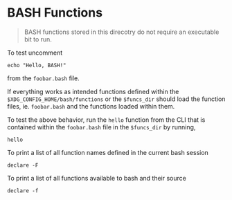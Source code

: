 # BASH Functions

<a id="contents"></a>

> BASH functions stored in this direcotry do not require an executable bit to run.

To test uncomment

```shell
echo "Hello, BASH!"
```

from the `foobar.bash` file.

If everything works as intended functions defined within the `$XDG_CONFIG_HOME/bash/functions` or the `$funcs_dir` should load the function files, ie. `foobar.bash` and the functions loaded within them.

To test the above behavior, run the `hello` function from the CLI that is contained within the `foobar.bash` file in the `$funcs_dir` by running,

```shell
hello
```

To print a list of all function names defined in the current bash session

```shell
declare -F
```

To print a list of all functions available to bash and their source

```shell
declare -f
```
